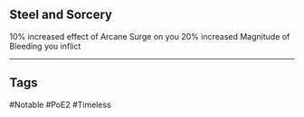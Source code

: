 ## Steel and Sorcery
10% increased effect of Arcane Surge on you
20% increased Magnitude of Bleeding you inflict

---
## Tags
#Notable
#PoE2
#Timeless
